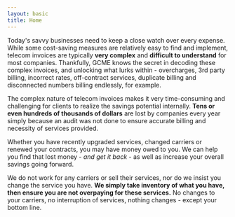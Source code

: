 ```yaml
---
layout: basic
title: Home
---
```


Today's savvy businesses need to keep a close watch over every expense.  While some cost-saving measures are relatively easy to find and implement, telecom invoices are typically **very complex** and **difficult to understand** for most companies.  Thankfully, GCME knows the secret in decoding these complex invoices, and unlocking what lurks within - overcharges, 3rd party billing, incorrect rates, off-contract services, duplicate billing and disconnected numbers billing endlessly, for example.

The complex nature of telecom invoices makes it very time-consuming and challenging for clients to realize the savings potential internally. **Tens or even hundreds of thousands of dollars** are lost by companies every year simply because an audit was not done to ensure accurate billing and necessity of services provided.

Whether you have recently upgraded services, changed carriers or renewed your contracts, you may have money owed to you. We can help you find that lost money - *and get it back* - as well as increase your overall savings going forward. 

We do not work for any carriers or sell their services, nor do we insist you change the service you have.  **We simply take inventory of what you have, then ensure you are not overpaying for these services.** No changes to your carriers, no interruption of services, nothing changes - except your bottom line.

<script>
  (function(i,s,o,g,r,a,m){i['GoogleAnalyticsObject']=r;i[r]=i[r]||function(){
  (i[r].q=i[r].q||[]).push(arguments)},i[r].l=1*new Date();a=s.createElement(o),
  m=s.getElementsByTagName(o)[0];a.async=1;a.src=g;m.parentNode.insertBefore(a,m)
  })(window,document,'script','//www.google-analytics.com/analytics.js','ga');

  ga('create', 'UA-43030300-1', 'gcmeconsultants.com');
  ga('send', 'pageview');

</script>

